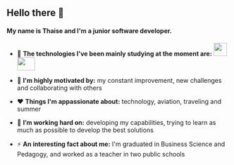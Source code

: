 ## Hello there 👋

#### My name is Thaise and I'm a junior software developer. 

* 🌱 **The technologies I've been mainly studying at the moment are:**  <img src="https://www.thoosje.com/images/programming/csharp-icon.png" width="30" height="30" />  <img src="https://developers.redhat.com/blog/wp-content/uploads/2017/08/dotNET_logo_265px.png" width="40" height="30" />

* 🤩 **I'm highly motivated by:** my constant improvement, new challenges and collaborating with others
* ❤️ **Things I'm appassionate about:** technology, aviation, traveling and summer
* 🔭 **I’m working hard on:** developing my capabilities, trying to learn as much as possible to develop the best solutions
* ⚡ **An interesting fact about me:** I'm graduated in Business Science and Pedagogy, and worked as a teacher in two public schools



<!--
**thai-salvador/thai-salvador** is a ✨ _special_ ✨ repository because its `README.md` (this file) appears on your GitHub profile.

Here are some ideas to get you started:

- 🔭 I’m currently working on ...
- 🌱 I’m currently learning ...
- 👯 I’m looking to collaborate on ...
- 🤔 I’m looking for help with ...
- 💬 Ask me about ...
- 📫 How to reach me: ...
- 😄 Pronouns: ...
- ⚡ Fun fact: ...
-->
